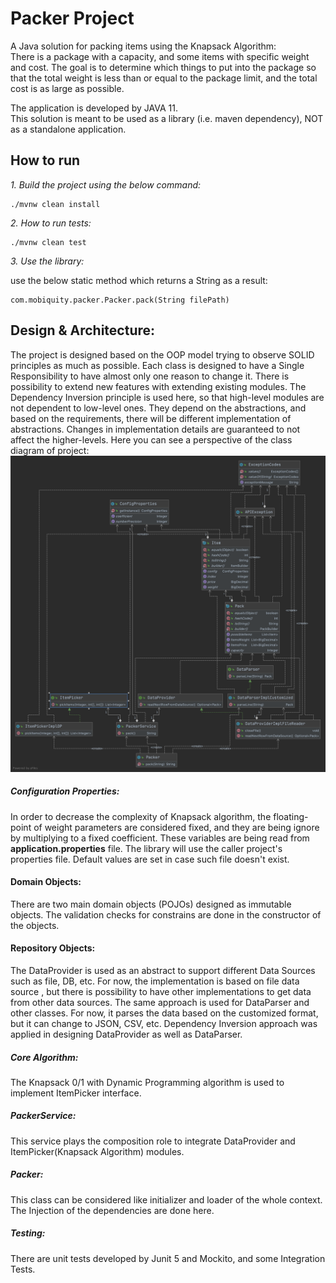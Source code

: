 
# Packer Project

A Java solution for packing items using the Knapsack Algorithm:</br>
There is a package with a capacity, and some items with specific weight and cost. The goal is to determine which things to put into the package so that the
total weight is less than or equal to the package limit, and the total cost is as large as possible.</br>

The application is developed by JAVA 11. </br>
This solution is meant to be used as a library (i.e. maven dependency), NOT as a standalone application.


## How to run
*1. Build the project using the below command:*

    ./mvnw clean install 

*2. How to run tests:*

    ./mvnw clean test

*3. Use the library:*
 
use the below static method which returns a String as a result:

    com.mobiquity.packer.Packer.pack(String filePath) 

## Design & Architecture:

The project is designed based on the OOP model trying to observe SOLID principles as much as possible. 
Each class is designed to have a Single Responsibility to have almost only one reason to change it. 
There is possibility to extend new features with extending existing modules.
The Dependency Inversion principle is used here, so that high-level modules are not dependent to low-level ones. 
They depend on the abstractions, and based on the requirements, there will be different implementation of
abstractions. Changes in implementation details are guaranteed to not affect the higher-levels.
Here you can see a perspective of the class diagram of project:
![TNT Aggregator Service](diagram.png)


##### Configuration Properties:
In order to decrease the complexity of Knapsack algorithm, the floating-point of weight parameters
are considered fixed, and they are being ignore by multiplying to a fixed coefficient.
These variables are being read from **application.properties** file.
The library will use the caller project's properties file. Default values are set in case such file doesn't exist.


#### Domain Objects: </br>
There are two main domain objects (POJOs) designed as immutable objects. 
The validation checks for constrains are done in the constructor of the objects.

#### Repository Objects:</br>
The DataProvider is used as an abstract to support different Data Sources such as file, DB, etc. 
For now, the implementation is based on file data source , but there is possibility to have other implementations 
to get data from other data sources.
The same approach is used for DataParser and other classes. For now, it parses the data based on the 
customized format, but it can change to JSON, CSV, etc. Dependency Inversion approach was applied in designing DataProvider as well as DataParser.

##### Core Algorithm:
The Knapsack 0/1 with Dynamic Programming algorithm is used to implement ItemPicker interface.

##### PackerService:
This service plays the composition role to integrate DataProvider and ItemPicker(Knapsack Algorithm) modules.

##### Packer:
This class can be considered like initializer and loader of the whole context. The Injection 
of the dependencies are done here.

##### Testing:
There are unit tests developed by Junit 5 and Mockito, and some Integration Tests.














